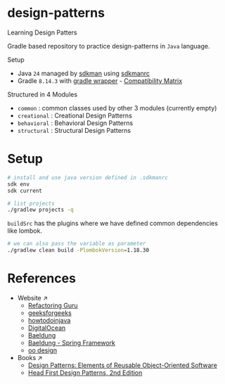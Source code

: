# design-patterns
Learning Design Patters

Gradle based repository to practice design-patterns in `Java` language.

Setup
- Java `24` managed by [sdkman](https://sdkman.io/install/) using [sdkmanrc](.sdkmanrc)
- Gradle `8.14.3` with [gradle wrapper](gradle/wrapper/gradle-wrapper.properties) - [Compatibility Matrix](https://docs.gradle.org/current/userguide/compatibility.html#java_runtime)

Structured in 4 Modules
- `common` : common classes used by other 3 modules (currently empty)
- `creational` : Creational Design Patterns
- `behavioral` : Behavioral Design Patterns
- `structural` : Structural Design Patterns

# Setup

```bash
# install and use java version defined in .sdkmanrc
sdk env
sdk current
```

```bash
# list projects
./gradlew projects -q
```

`buildSrc` has the plugins where we have defined common dependencies like lombok.
```bash
# we can also pass the variable as parameter
./gradlew clean build -PlombokVersion=1.18.30
```

# References
- Website :arrow_upper_right:
  - [Refactoring Guru](https://refactoring.guru/design-patterns)
  - [geeksforgeeks](https://www.geeksforgeeks.org/system-design/software-design-patterns/)
  - [howtodoinjava](https://howtodoinjava.com/design-patterns/)
  - [DigitalOcean](https://www.digitalocean.com/community/tutorials/java-design-patterns-example-tutorial)
  - [Baeldung](https://www.baeldung.com/design-patterns-series)
  - [Baeldung - Spring Framework](https://www.baeldung.com/spring-framework-design-patterns)
  - [oo design](https://www.oodesign.com)
- Books :arrow_upper_right:
  - [Design Patterns: Elements of Reusable Object-Oriented Software](https://www.oreilly.com/library/view/design-patterns-elements/0201633612/)
  - [Head First Design Patterns, 2nd Edition](https://www.oreilly.com/library/view/head-first-design/9781492077992/)


